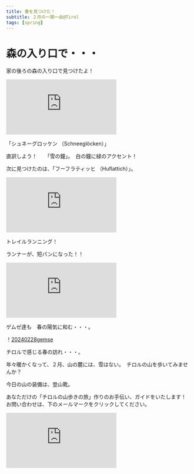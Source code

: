 ```yaml
---
title: 春を見つけた！
subtitle: ２月の一期一会@Tirol
tags: [spring]
---
```


# 森の入り口で・・・

家の後ろの森の入り口で見つけたよ！　　

![schneegloecken](https://piwigo.schickl.de/i.php?/upload/2024/02/28/20240228120332-6256a052-me.jpg)

「シュネーグロッケン （Schneeglöcken）」　　

直訳しよう！　　「雪の鐘」。　白の鐘に緑のアクセント！

次に見つけたのは、「フーフラティッヒ （Huflattich）」。

![fuflattich](https://piwigo.schickl.de/i.php?/upload/2024/02/28/20240228120503-ffb731d8-me.jpg)

トレイルランニング！　

ランナーが、短パンになった！！

![springrunner](https://piwigo.schickl.de/i.php?/upload/2024/02/28/20240228120708-aa941776-me.jpg)

ゲムゼ達も　春の陽気に和む・・・。

！[20240228gemse](https://piwigo.schickl.de/i.php?/upload/2024/02/28/20240228120902-681d47a5-me.jpg)

チロルで感じる春の訪れ・・・。

年々暖かくなって、２月、山の麓には、雪はない。　チロルの山を歩いてみませんか？

今日の山の装備は、登山靴。

あなただけの「チロルの山歩きの旅」作りのお手伝い、ガイドをいたします！
お問い合わせは、下のメールマークをクリックしてください。　

![20240228blumen](https://piwigo.schickl.de/i.php?/upload/2024/02/28/20240228121052-80012abd-me.jpg)




